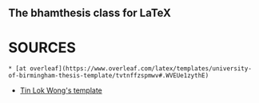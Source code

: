 The bhamthesis class for LaTeX
---

# SOURCES 
	* [at overleaf](https://www.overleaf.com/latex/templates/university-of-birmingham-thesis-template/tvtnffzspmwv#.WVEUe1zythE)
* [Tin Lok Wong's template](http://twong.impan.pl/nonacad/programs/bhamthesis/)




